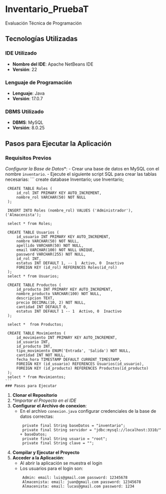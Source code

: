 # Inventario_PruebaT
 Evaluación Técnica de Programación
 ## Tecnologías Utilizadas
 ### IDE Utilizado
- **Nombre del IDE**: Apache NetBeans IDE
- **Versión**: 22

### Lenguaje de Programación
- **Lenguaje**: Java
- **Versión**: 17.0.7

 ### DBMS Utilizado

- **DBMS**: MySQL
- **Versión**: 8.0.25
  
## Pasos para Ejecutar la Aplicación

### Requisitos Previos

*Configurar la Base de Datos**:
    - Crear una base de datos en MySQL con el nombre `inventario`.
    - Ejecute el siguiente script SQL para crear las tablas necesarias:
    ```
      create database Inventario;
     use Inventario;
     
     CREATE TABLE Roles (
         id_rol INT PRIMARY KEY AUTO_INCREMENT,
         nombre_rol VARCHAR(50) NOT NULL
     );
     
     INSERT INTO Roles (nombre_rol) VALUES ('Administrador'), ('Almacenista');
     
     select * from Roles;
     
     CREATE TABLE Usuarios (
         id_usuario INT PRIMARY KEY AUTO_INCREMENT,
         nombre VARCHAR(50) NOT NULL,
         apellido VARCHAR(50) NOT NULL,
         email VARCHAR(100) NOT NULL UNIQUE,
         password VARCHAR(255) NOT NULL,
         id_rol INT,
         estatus INT DEFAULT 1, -- 1  Activo, 0  Inactivo
         FOREIGN KEY (id_rol) REFERENCES Roles(id_rol)
     );
     select * from Usuarios;
     
     CREATE TABLE Productos (
         id_producto INT PRIMARY KEY AUTO_INCREMENT,
         nombre_producto VARCHAR(100) NOT NULL,
         descripcion TEXT,
         precio DECIMAL(10, 2) NOT NULL,
         cantidad INT DEFAULT 0,
         estatus INT DEFAULT 1 -- 1  Activo, 0  Inactivo
     );
     
     select *  from Productos;
     
     CREATE TABLE Movimientos (
         id_movimiento INT PRIMARY KEY AUTO_INCREMENT,
         id_usuario INT,
         id_producto INT,
         tipo_movimiento ENUM('Entrada', 'Salida') NOT NULL,
         cantidad INT NOT NULL,
         fecha_hora TIMESTAMP DEFAULT CURRENT_TIMESTAMP,
         FOREIGN KEY (id_usuario) REFERENCES Usuarios(id_usuario),
         FOREIGN KEY (id_producto) REFERENCES Productos(id_producto)
     );
     select * from Movimientos;
    ```
    ### Pasos para Ejecutar

1. **Clonar el Repositorio**
2. **Importar el Proyecto en el IDE*
3. **Configurar el Archivo de conexion**:
    - En el archivo `conexion.java` configurar credenciales de la base de datos  correctas:
      ```
       private final String baseDatos = "inventario";
       private final String servidor = "jdbc:mysql://localhost:3310/" + baseDatos;
       private final String usuario = "root";
       private final String clave = "";
      ```
4. **Compilar y Ejecutar el Proyecto**
5. **Acceder a la Aplicación**:
    - Al abrir la aplicación se muestra el login
    - Los usuarios para el login son:
      ```
       Admin: email: luis@gmail.com password: 12345678
       Almacenista: email: juan@gmail.com password: 12345678
       Almacenista: email: lucas@gmail.com password: 1234
       ```
